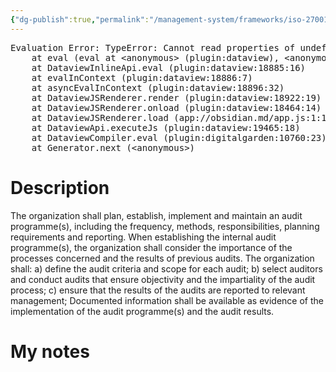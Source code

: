 ```yaml
---
{"dg-publish":true,"permalink":"/management-system/frameworks/iso-27001-2022/iso-27001-2022-9-2-2/","tags":["requirement"],"noteIcon":"1"}
---
```



<pre class="dataview dataview-error">Evaluation Error: TypeError: Cannot read properties of undefined (reading 'file')
    at eval (eval at &lt;anonymous&gt; (plugin:dataview), &lt;anonymous&gt;:3:24)
    at DataviewInlineApi.eval (plugin:dataview:18885:16)
    at evalInContext (plugin:dataview:18886:7)
    at asyncEvalInContext (plugin:dataview:18896:32)
    at DataviewJSRenderer.render (plugin:dataview:18922:19)
    at DataviewJSRenderer.onload (plugin:dataview:18464:14)
    at DataviewJSRenderer.load (app://obsidian.md/app.js:1:1214378)
    at DataviewApi.executeJs (plugin:dataview:19465:18)
    at DataviewCompiler.eval (plugin:digitalgarden:10760:23)
    at Generator.next (&lt;anonymous&gt;)</pre>

# Description

The organization shall plan, establish, implement and maintain an audit programme(s), including the frequency, methods, responsibilities, planning requirements and reporting. 
When establishing the internal audit programme(s), the organization shall consider the importance of the processes concerned and the results of previous audits. 
The organization shall: 
a) define the audit criteria and scope for each audit; 
b) select auditors and conduct audits that ensure objectivity and the impartiality of the audit process; 
c) ensure that the results of the audits are reported to relevant management; 
Documented information shall be available as evidence of the implementation of the audit programme(s) and the audit results.

# My notes
